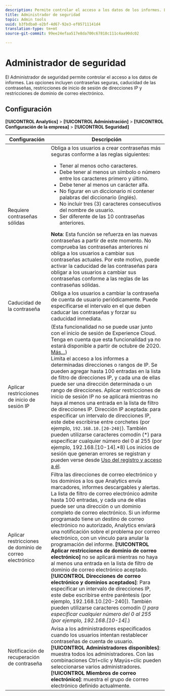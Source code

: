 ```yaml
---
description: Permite controlar el acceso a los datos de los informes. Las opciones incluyen contraseñas seguras, caducidad de las contraseñas, restricciones de inicio de sesión de direcciones IP y restricciones de dominio de correo electrónico.
title: Administrador de seguridad
topic: Admin tools
uuid: b3fbdba0-e2bf-4d67-92e3-ef05711141d4
translation-type: tm+mt
source-git-commit: 99ee24efaa517e8da700c67818c111c4aa90dc02

---
```



# Administrador de seguridad

El Administrador de seguridad permite controlar el acceso a los datos de informes. Las opciones incluyen contraseñas seguras, caducidad de las contraseñas, restricciones de inicio de sesión de direcciones IP y restricciones de dominio de correo electrónico.

## Configuración

**[!UICONTROL Analytics]** > **[!UICONTROL Administración]** > **[!UICONTROL Configuración de la empresa]** > **[!UICONTROL Seguridad]**

| Configuración | Descripción |
|--- |--- |
| Requiere contraseñas sólidas | Obliga a los usuarios a crear contraseñas más seguras conforme a las reglas siguientes: <ul><li>Tener al menos ocho caracteres.</li><li>Debe tener al menos un símbolo o número entre los caracteres primero y último.</li><li>Debe tener al menos un carácter alfa.</li><li>No figurar en un diccionario ni contener palabras del diccionario (inglés).</li><li>No incluir tres (3) caracteres consecutivos del nombre de usuario.</li><li>Ser diferente de las 10 contraseñas anteriores.</li></ul>**Nota**: Esta función se refuerza en las nuevas contraseñas a partir de este momento. No comprueba las contraseñas anteriores ni obliga a los usuarios a cambiar sus contraseñas actuales. Por este motivo, puede activar la caducidad de las contraseñas para obligar a los usuarios a cambiar sus contraseñas conforme a las reglas de las contraseñas sólidas. |
| Caducidad de la contraseña | Obliga a los usuarios a cambiar la contraseña de cuenta de usuario periódicamente. Puede especificarse el intervalo en el que deben caducar las contraseñas y forzar su caducidad inmediata. |
| Aplicar restricciones de inicio de sesión IP | (Esta funcionalidad no se puede usar junto con el inicio de sesión de Experience Cloud. Tenga en cuenta que esta funcionalidad ya no estará disponible a partir de octubre de 2020. [Más...](/help/admin/company/login-restrictions-eol.md))<br> Limita el acceso a los informes a determinadas direcciones o rangos de IP. Se pueden agregar hasta 100 entradas en la lista de filtro de direcciones IP, y cada una de ellas puede ser una dirección determinada o un rango de direcciones. Aplicar restricciones de inicio de sesión IP no se aplicará mientras no haya al menos una entrada en la lista de filtro de direcciones IP. Dirección IP aceptada: para especificar un intervalo de direcciones IP, este debe escribirse entre corchetes (por ejemplo, `192.168.10.[20-240]`). También pueden utilizarse caracteres comodín (*) para especificar cualquier número del 0 al 255 (por ejemplo, 192.168.[10-14].*8) Los inicios de sesión que generan errores se registran y pueden verse desde [Uso del registro y acceso a él](https://docs.adobe.com/content/help/es-ES/analytics/admin/admin-tools/logs.html#section_6FBAF92D9EA244809C45A78A2F0A7232). |
| Aplicar restricciones de dominio de correo electrónico | Filtra las direcciones de correo electrónico y los dominios a los que Analytics envía marcadores, informes descargables y alertas. La lista de filtro de correo electrónico admite hasta 100 entradas, y cada una de ellas puede ser una dirección o un dominio completo de correo electrónico. Si un informe programado tiene un destino de correo electrónico no autorizado, Analytics enviará una notificación sobre el problema por correo electrónico, con un vínculo para anular la programación del informe. **[!UICONTROL Aplicar restricciones de dominio de correo electrónico]** no se aplicará mientras no haya al menos una entrada en la lista de filtro de dominio de correo electrónico aceptado. **[!UICONTROL Direcciones de correo electrónico y dominios aceptados]**: Para especificar un intervalo de direcciones IP, este debe escribirse entre paréntesis (por ejemplo, 192.168.10.[20-240]). También pueden utilizarse caracteres comodín (*) para especificar cualquier número del 0 al 255 (por ejemplo, 192.168.[10-14].*) |
| Notificación de recuperación de contraseña | Avisa a los administradores especificados cuando los usuarios intentan restablecer contraseñas de cuenta de usuario. **[!UICONTROL Administradores disponibles]**: muestra todos los administradores. Con las combinaciones Ctrl+clic y Mayús+clic pueden seleccionarse varios administradores. **[!UICONTROL Miembros de correo electrónico]**: muestra el grupo de correo electrónico definido actualmente. |
